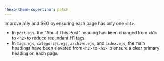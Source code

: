 ```yaml
---
'hexo-theme-cupertino': patch
---
```


Improve a11y and SEO by ensuring each page has only one `<h1>`.

- In `post.ejs`, the "About This Post" heading has been changed from `<h1>` to `<h2>` to reduce redundant H1 tags.
- In `tags.ejs`, `categories.ejs`, `archive.ejs`, and `index.ejs`, the main headings have been elevated from `<h2>` to `<h1>` to ensure a clear primary heading on each page.
